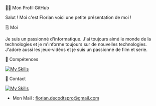 👨‍💻 Mon Profil GitHub

Salut ! Moi c'est Florian voici une petite présentation de moi !

🗒️ Moi

Je suis un passionné d'informatique. J'ai toujours aimé le monde de la technologies et je m'informe toujours sur de nouvelles technologies. 
J'adore aussi les jeux-vidéos et je suis un passionné de film et serie. 


💪 Compétences

[![My Skills](https://skillicons.dev/icons?i=html,css,php,wordpress,vue,react,vite,js,nodejs,py)](https://skillicons.dev)

📳 Contact

[![My Skills](https://skillicons.dev/icons?i=linkedin)](https://www.linkedin.com/in/florian-d-70a926176/) 
- Mon Mail : florian.decodtspro@gmail.com
